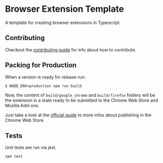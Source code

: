 # Browser Extension Template

A template for creating browser extensions in Typescript.

## Contributing

Checkout the [contributing guide](./CONTRIBUTING.md) for info about how to contribute.

## Packing for Production

When a version is ready for release run:

```sh
$ NODE_ENV=production npm run build
```

Now, the content of `build/google_chrome` and `build/firefox` folders will be the extension in a state ready to be submitted to the Chrome Web Store and Mozilla Add-ons.

Just take a look at the [official guide](https://developer.chrome.com/webstore/publish) to more infos about publishing in the Chrome Web Store.

## Tests

Unit tests are run via jest.

```
npm test
```
